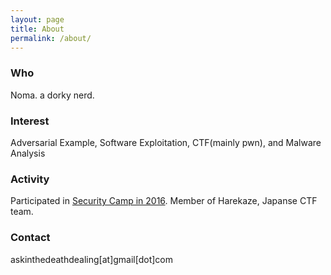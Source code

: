 ```yaml
---
layout: page
title: About
permalink: /about/
---
```

### Who
Noma. a dorky nerd.
### Interest
Adversarial Example, Software Exploitation, CTF(mainly pwn), and Malware Analysis
### Activity
Participated in [Security Camp in 2016](http://www.security-camp.org/camp/index.html).
Member of Harekaze, Japanse CTF team.
### Contact
askinthedeathdealing[at]gmail[dot]com
